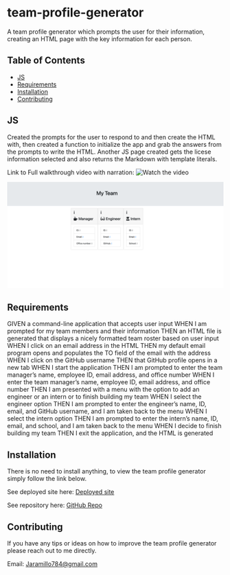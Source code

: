 # team-profile-generator
A team profile generator which prompts the user for their information, creating an HTML page with the key information for each person. 

## Table of Contents

* [JS](#JS)
* [Requirements](#Requirements)
* [Installation](#Installation)
* [Contributing](#Contributing)

## JS
Created the prompts for the user to respond to and then create the HTML with, then created a function to initialize the app and grab the answers from the prompts to write the HTML. Another JS page created gets the licese information selected and also returns the Markdown with template literals. 


Link to Full walkthrough video with narration: 
![Watch the video](./videos/walkthroughvideoofprofilegenerator.gif)


![JohnDJaramillo-team-profile-generator](./images/rendered-html.png)

## Requirements

GIVEN a command-line application that accepts user input
WHEN I am prompted for my team members and their information
THEN an HTML file is generated that displays a nicely formatted team roster based on user input
WHEN I click on an email address in the HTML
THEN my default email program opens and populates the TO field of the email with the address
WHEN I click on the GitHub username
THEN that GitHub profile opens in a new tab
WHEN I start the application
THEN I am prompted to enter the team manager’s name, employee ID, email address, and office number
WHEN I enter the team manager’s name, employee ID, email address, and office number
THEN I am presented with a menu with the option to add an engineer or an intern or to finish building my team
WHEN I select the engineer option
THEN I am prompted to enter the engineer’s name, ID, email, and GitHub username, and I am taken back to the menu
WHEN I select the intern option
THEN I am prompted to enter the intern’s name, ID, email, and school, and I am taken back to the menu
WHEN I decide to finish building my team
THEN I exit the application, and the HTML is generated


## Installation

There is no need to install anything, to view the team profile generator simply follow the link below. 

See deployed site here: [Deployed site](https://jd-jaramillo.github.io/team-profile-generator/) 

See repository here: [GitHub Repo](https://github.com/JD-Jaramillo/team-profile-generator)

## Contributing

If you have any tips or ideas on how to improve the team profile generator please reach out to me directly. 

Email: Jaramillo784@gmail.com